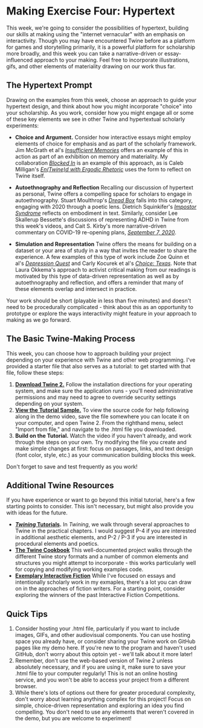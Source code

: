 # Making Exercise Four: Hypertext

This week, we're going to consider the possibilities of hypertext, building our skills at making using the "internet vernacular" with an emphasis on interactivity. Though you may have encountered Twine before as a platform for games and storytelling primarily, it is a powerful platform for scholarship more broadly, and this week you can take a narrative-driven or essay-influenced approach to your making. Feel free to incorporate illustrations, gifs, and other elements of materiality drawing on our work thus far.

## The Hypertext Prompt

Drawing on the examples from this week, choose an approach to guide your hypertext design, and think about how you might incorporate "choice" into your scholarship. As you work, consider how you might engage all or some of these key elements we see in other Twine and hypertextual scholarly experiments:

- **Choice and Argument.** Consider how interactive essays might employ elements of choice for emphasis and as part of the scholarly framework. Jim McGrath et al's [*Insufficient Memories*](https://jimmc-grath.itch.io/insufficient-memories) offers an example of this in action as part of an exhibition on memory and materiality. My collaboration [*Blocked In*](http://hyperrhiz.io/hyperrhiz21/games/5-blocked-in.html) is an example of this approach, as is  Caleb Milligan's [*En(Twine)d with Ergodic Rhetoric*](http://cconlinejournal.org/milligan.html) uses the form to reflect on Twine itself.

- **Autoethnography and Reflection** Recalling our discussion of hypertext as personal, Twine offers a compelling space for scholars to engage in autoethnography. Stuart Moulthrop's [*Dread Box*](https://thedigitalreview.com/issue00/dread-box/begin.html) falls into this category, engaging with 2020 through a poetic lens. Dietrich Squinkifer's [*Impostor Syndrome*](https://games.squinky.me/impostor/) reflects on embodiment in text. Similarly, consider Lee Skallerup Bessette's discussions of representing ADHD in Twine from this week's videos, and Cait S. Kirby's more narrative-driven commentary on COVID-19 re-opening plans, [*September 7, 2020*](https://caitkirby.com/downloads/Fall%202020.html).

- **Simulation and Representation** Twine offers the means for building on a dataset or your area of study in a way that invites the reader to share the experience. A few examples of this type of work include Zoe Quinn et al's [*Depression Quest*](http://www.depressionquest.com/) and Carly Kocurek et al's [*Choice: Texas*](http://playchoicetexas.com/). Note that Laura Okkema's approach to activist critical making from our readings is motivated by this type of data-driven representation as well as by autoethnography and reflection, and offers a reminder that many of these elements overlap and intersect in practice.

Your work should be short (playable in less than five minutes) and doesn't need to be procedurally complicated - think about this as an opportunity to prototype or explore the ways interactivity might feature in your approach to making as we go forward.

## The Basic Twine-Making Process

This week, you can choose how to approach building your project depending on your experience with Twine and other web programming. I've provided a starter file that also serves as a tutorial: to get started with that file, follow these steps:

1. **[Download Twine 2.](https://twinery.org/)** Follow the installation directions for your operating system, and make sure the application runs - you'll need administrative permissions and may need to agree to override security settings depending on your system.
2. **[View the Tutorial Sample.](https://amsucf.github.io/Critical-Making-Syllabus/exercises/materials/TwineDemo.html)** To view the source  code for help following along in the demo video, save the file somewhere you can locate it on your computer, and open Twine 2. From the righthand menu, select "Import from file," and navigate to the .html file you downloaded.
3. **Build on the Tutorial.** Watch the video if you haven't already, and work through the steps on your own. Try modifying the file you create and make simple changes at first: focus on passages, links, and text design (font color, style, etc.) as your communication building blocks this week.

Don't forget to save and test frequently as you work!

## Additional Twine Resources

If you have experience or want to go beyond this initial tutorial, here's a few starting points to consider. This isn't necessary, but might also provide you with ideas for the future.

- **[*Twining* Tutorials](https://www.fulcrum.org/concern/monographs/ms35tb924).** In *Twining*, we walk through several approaches to Twine in the practical chapters. I would suggest P-4 if you are interested in additional aesthetic elements, and P-2 / P-3 if you are interested in procedural elements and poetics.
- **[The Twine Cookbook](https://twinery.org/cookbook/)** This well-documented project walks through the different Twine story formats and a number of common elements and structures you might attempt to incorporate - this works particularly well for copying and modifying working examples code.
- **[Exemplary Interactive Fiction](https://ifcomp.org/comp/2020)** While I've focused on essays and intentionally scholarly work in my exmaples, there's a lot you can draw on in the approaches of fiction writers. For a starting point, consider exploring the winners of the past Interactive Fiction Competitions.

## Quick Tips

1. Consider hosting your .html file, particularly if you want to include images, GIFs, and other audiovisual components. You can use hosting space you already have, or consider sharing your Twine work on GitHub pages like my demo here. If you're new to the program and haven't used GitHub, don't worry about this optoin yet - we'll talk about it more later!
2. Remember, don't use the web-based version of Twine 2 unless absolutely necessary, and if you are using it, make sure to save your .html file to your computer regularly! This is not an online hosting service, and you won't be able to access your project from a different browser.
3. While there's lots of options out there for greater procedural complexity, don't worry about learning anything complex for this project! Focus on simple, choice-driven representation and exploring an idea you find compelling. You don't need to use any elements that weren't covered in the demo, but you are welcome to experiment!
